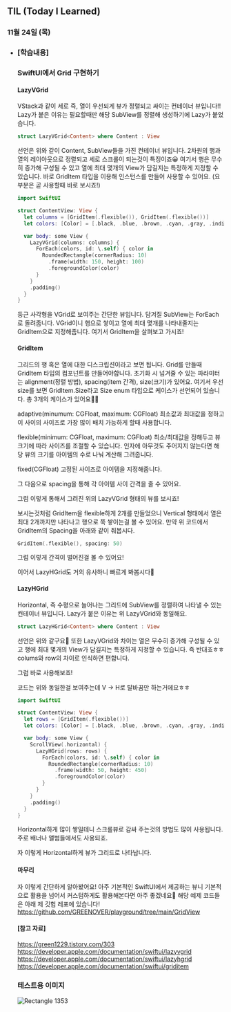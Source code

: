## TIL (Today I Learned)

### 11월 24일 (목)   

- ### [학습내용] 
  ### SwiftUI에서 Grid 구현하기
    #### LazyVGrid
    VStack과 같이 세로 즉, 열이 우선되게 뷰가 정렬되고 싸이는 컨테이너 뷰입니다!!      
    Lazy가 붙은 이유는 필요할때만 해당 SubView를 정렬해 생성하기에 Lazy가 붙었습니다.
    ```swift
    struct LazyVGrid<Content> where Content : View
    ```
    선언은 위와 같이 Content, SubView들을 가진 컨테이너 뷰입니다.
    2차원의 행과열의 레이아웃으로 정렬되고 세로 스크롤이 되는것이 특징이죠😀
    여기서 행은 무수히 증가해 구성될 수 있고 열에 최대 몇개의 View가 담길지는 특정하게 지정할 수 있습니다.
    바로 GridItem 타입을 이용해 인스턴스를 만들어 사용할 수 있어요.
    (요 부분은 곧 사용할때 바로 보시죠!)
    ```swift
    import SwiftUI

    struct ContentView: View {
      let columns = [GridItem(.flexible()), GridItem(.flexible())]
      let colors: [Color] = [.black, .blue, .brown, .cyan, .gray, .indigo, .mint, .yellow, .orange, .purple]

      var body: some View {
        LazyVGrid(columns: columns) {
          ForEach(colors, id: \.self) { color in
            RoundedRectangle(cornerRadius: 10)
              .frame(width: 150, height: 100)
              .foregroundColor(color)
          }
        }
        .padding()
      }
    }
    ```
    둥근 사각형을 VGrid로 보여주는 간단한 뷰입니다.
    담겨질 SubView는 ForEach로 돌려줍니다.
    VGrid이니 행으로 쌓이고 열에 최대 몇개를 나타내줄지는 GridItem으로 지정해줍니다.
    여기서 GridItem을 살펴보고 가시죠!

    #### GridItem

    그리드의 행 혹은 열에 대한 디스크립션이라고 보면 됩니다.
    Grid를 만들때 GridItem 타입의 컴포넌트를 만들어야합니다.
    초기화 시 넘겨줄 수 있는 파라미터는 alignment(정렬 방법), spacing(item 간격), size(크기)가 있어요.
    여기서 우선 size를 보면 GridItem.Size라고 Size enum 타입으로 케이스가 선언되어 있습니다.
    총 3개의 케이스가 있어요🙋🏻

    adaptive(minumum: CGFloat, maximum: CGFloat)
    최소값과 최대값을 정하고 이 사이의 사이즈로 가장 많이 배치 가능하게 할때 사용합니다.

    flexible(minimum: CGFloat, maximum: CGFloat)
    최소/최대값을 정해두고 뷰 크기에 따라 사이즈를 조절할 수 있습니다.
    인자에 아무것도 주어지지 않는다면 해당 뷰의 크기를 아이템의 수로 나눠 계산해 그려줍니다.

    fixed(CGFloat)
    고정된 사이즈로 아이템을 지정해줍니다.

    그 다음으로 spacing을 통해 각 아이템 사이 간격을 줄 수 있어요.

    그럼 이렇게 통해서 그려진 위의 LazyVGrid 형태의 뷰를 보시죠!

    보시는것처럼 GridItem을 flexible하게 2개를 만들었으니 Vertical 형태에서 열은 최대 2개까지만 나타나고 행으로 쭉 쌓이는걸 볼 수 있어요.
    만약 위 코드에서 GridItem의 Spacing을 아래와 같이 줘봅시다.
    ```swift
    GridItem(.flexible(), spacing: 50)
    ```

    그럼 이렇게 간격이 벌어진걸 볼 수 있어요!

    이어서 LazyHGrid도 거의 유사하니 빠르게 봐봅시다🙌

    #### LazyHGrid

    Horizontal, 즉 수평으로 늘어나는 그리드에 SubView를 정렬하여 나타낼 수 있는 컨테이너 뷰입니다.
    Lazy가 붙은 이유는 위 LazyVGrid와 동일해요.
    ```swift
    struct LazyHGrid<Content> where Content : View
    ```
    선언은 위와 같구요🥸
    또한 LazyVGrid와 차이는 열은 무수히 증가해 구성될 수 있고 행에 최대 몇개의 View가 담길지는 특정하게 지정할 수 있습니다.
    즉 반대죠ㅎㅎ
    colums와 row의 차이로 인식하면 편합니다.

    그럼 바로 사용해보죠!

    코드는 위와 동일한걸 보여주는데 V -> H로 탈바꿈만 하는거에요ㅎㅎ
    ```swift
    import SwiftUI

    struct ContentView: View {
      let rows = [GridItem(.flexible())]
      let colors: [Color] = [.black, .blue, .brown, .cyan, .gray, .indigo, .mint, .yellow, .orange, .purple]

      var body: some View {
        ScrollView(.horizontal) {
          LazyHGrid(rows: rows) {
            ForEach(colors, id: \.self) { color in
              RoundedRectangle(cornerRadius: 10)
                .frame(width: 50, height: 450)
                .foregroundColor(color)
            }
          }
        }
        .padding()
      }
    }
    ```
    Horizontal하게 많이 쌓일테니 스크롤뷰로 감싸 주는것의 방법도 많이 사용됩니다.
    주로 배너나 앨범들에서도 사용되죠.

    자 이렇게 Horizontal하게 뷰가 그리드로 나타납니다.

    #### 마무리

    자 이렇게 간단하게 알아봤어요!
    아주 기본적인 SwiftUI에서 제공하는 뷰니 기본적으로 활용을 넘어서 커스텀하게도 활용해본다면 아주 좋겠네요🙌
    해당 예제 코드들은 아래 제 깃헙 레포에 있습니다!
    https://github.com/GREENOVER/playground/tree/main/GridView
    
    #### [참고 자료]

   https://green1229.tistory.com/303 https://developer.apple.com/documentation/swiftui/lazyvgrid https://developer.apple.com/documentation/swiftui/lazyhgrid https://developer.apple.com/documentation/swiftui/griditem
   
   ### 테스트용 이미지
   ![Rectangle 1353](https://user-images.githubusercontent.com/72292617/203976995-dcc566b0-2c22-4044-984f-d11d21d3081b.png)
